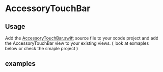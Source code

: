 # AccessoryTouchBar
## Usage
Add the [AccessoryTouchBar.swift](https://github.com/EMUR/eVolumeBar/blob/master/Source/eVolumeBar.swift) source file to your xcode project and add the AccessoryTouchBar view to your existing views. ( look at exmaples below or check the smaple project )

## examples

